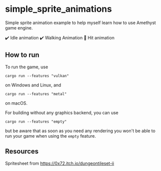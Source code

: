 # simple_sprite_animations

Simple sprite animation example to help myself learn how to use Amethyst game engine.

✔️ Idle animation
✔️ Walking Animation
🚧 Hit animation

## How to run

To run the game, use

```
cargo run --features "vulkan"
```

on Windows and Linux, and

```
cargo run --features "metal"
```

on macOS.

For building without any graphics backend, you can use

```
cargo run --features "empty"
```

but be aware that as soon as you need any rendering you won't be able to run your game when using
the `empty` feature.

## Resources
Spritesheet from https://0x72.itch.io/dungeontileset-ii
